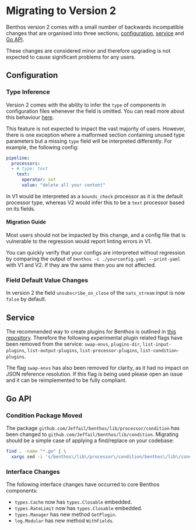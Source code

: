 Migrating to Version 2
======================

Benthos version 2 comes with a small number of backwards incompatible changes that are organised into three sections; [configuration](#configuration), [service](#service) and [Go API](#go-api).

These changes are considered minor and therefore upgrading is not expected to cause significant problems for any users.

Configuration
-------------

### Type Inference

Version 2 comes with the ability to infer the `type` of components in configuration files whenever the field is omitted. You can read more about this behaviour [here](../configuration.md#concise-configuration).

This feature is not expected to impact the vast majority of users. However, there is one exception where a malformed section containing unused type parameters but a missing `type` field will be interpreted differently. For example, the following config:

```yaml
pipeline:
  processors:
  - # type: text
    text:
      operator: set
      value: "delete all your content"
```

In V1 would be interpreted as a `bounds_check` processor as it is the default processor type, whereas V2 would infer this to be a `text` processor based on its fields.

#### Migration Guide

Most users should not be impacted by this change, and a config file that is vulnerable to the regression would report linting errors in V1.

You can quickly verify that your configs are interpreted without regression by comparing the output of `benthos -c ./yourconfig.yaml --print-yaml` with V1 and V2. If they are the same then you are not affected.

### Field Default Value Changes

In version 2 the field `unsubscribe_on_close` of the `nats_stream` input is now `false` by default.

Service
-------

The recommended way to create plugins for Benthos is outlined in [this repository](https://github.com/benthosdev/benthos-plugin-example). Therefore the following experimental plugin related flags have been removed from the service: `swap-envs`, `plugins-dir`, `list-input-plugins`, `list-output-plugins`, `list-processor-plugins`, `list-condition-plugins`.

The flag `swap-envs` has also been removed for clarity, as it had no impact on JSON reference resolution. If this flag is being used please open an issue and it can be reimplemented to be fully compliant.

Go API
------

### Condition Package Moved

The package `github.com/Jeffail/benthos/lib/processor/condition` has been changed to `github.com/Jeffail/benthos/lib/condition`. Migrating should be a simple case of applying a find/replace on your codebase:

```sh
find . -name "*.go" | \
  xargs sed -i 's/benthos\/lib\/processor\/condition/benthos\/lib\/condition/g'
```

### Interface Changes

The following interface changes have occurred to core Benthos components:

- `types.Cache` now has `types.Closable` embedded.
- `types.RateLimit` now has `types.Closable` embedded.
- `types.Manager` has new method `GetPlugin`.
- `log.Modular` has new method `WithFields`.
